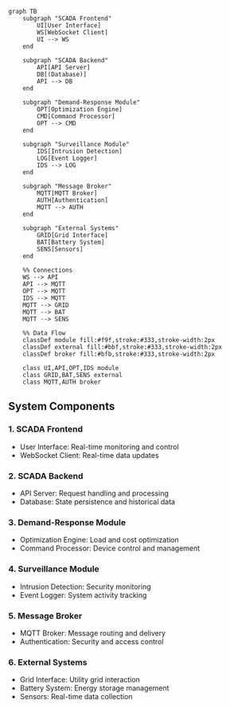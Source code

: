 ```mermaid
graph TB
    subgraph "SCADA Frontend"
        UI[User Interface]
        WS[WebSocket Client]
        UI --> WS
    end

    subgraph "SCADA Backend"
        API[API Server]
        DB[(Database)]
        API --> DB
    end

    subgraph "Demand-Response Module"
        OPT[Optimization Engine]
        CMD[Command Processor]
        OPT --> CMD
    end

    subgraph "Surveillance Module"
        IDS[Intrusion Detection]
        LOG[Event Logger]
        IDS --> LOG
    end

    subgraph "Message Broker"
        MQTT[MQTT Broker]
        AUTH[Authentication]
        MQTT --> AUTH
    end

    subgraph "External Systems"
        GRID[Grid Interface]
        BAT[Battery System]
        SENS[Sensors]
    end

    %% Connections
    WS --> API
    API --> MQTT
    OPT --> MQTT
    IDS --> MQTT
    MQTT --> GRID
    MQTT --> BAT
    MQTT --> SENS

    %% Data Flow
    classDef module fill:#f9f,stroke:#333,stroke-width:2px
    classDef external fill:#bbf,stroke:#333,stroke-width:2px
    classDef broker fill:#bfb,stroke:#333,stroke-width:2px

    class UI,API,OPT,IDS module
    class GRID,BAT,SENS external
    class MQTT,AUTH broker
```

## System Components

### 1. SCADA Frontend
- User Interface: Real-time monitoring and control
- WebSocket Client: Real-time data updates

### 2. SCADA Backend
- API Server: Request handling and processing
- Database: State persistence and historical data

### 3. Demand-Response Module
- Optimization Engine: Load and cost optimization
- Command Processor: Device control and management

### 4. Surveillance Module
- Intrusion Detection: Security monitoring
- Event Logger: System activity tracking

### 5. Message Broker
- MQTT Broker: Message routing and delivery
- Authentication: Security and access control

### 6. External Systems
- Grid Interface: Utility grid interaction
- Battery System: Energy storage management
- Sensors: Real-time data collection 